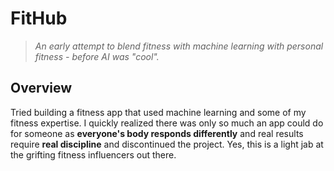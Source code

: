 # FitHub

> *An early attempt to blend fitness with machine learning with personal fitness - before AI was "cool".*


## Overview
Tried building a fitness app that used machine learning and some of my fitness expertise. I quickly realized there was only so much an app could do for someone as **everyone's body responds differently** and real results require **real discipline** and discontinued the project. Yes, this is a light jab at the grifting fitness influencers out there.
